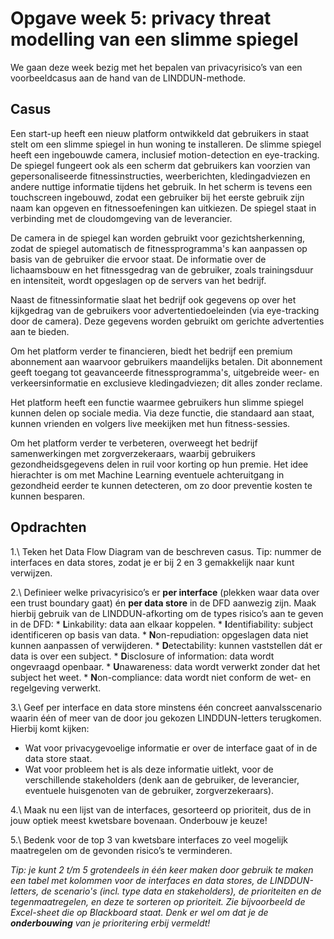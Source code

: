 # Opgave week 5: privacy threat modelling van een slimme spiegel

We gaan deze week bezig met het bepalen van privacyrisico’s van een voorbeeldcasus aan de hand van de LINDDUN-methode. 

## Casus

Een start-up heeft een nieuw platform ontwikkeld dat gebruikers in staat stelt om een slimme spiegel in hun woning te installeren. De slimme spiegel heeft een ingebouwde camera, inclusief motion-detection en eye-tracking. De spiegel fungeert ook als een scherm dat gebruikers kan voorzien van gepersonaliseerde fitnessinstructies, weerberichten, kledingadviezen en andere nuttige informatie tijdens het gebruik. In het scherm is tevens een touchscreen ingebouwd, zodat een gebruiker bij het eerste gebruik zijn naam kan opgeven en fitnessoefeningen kan uitkiezen. De spiegel staat in verbinding met de cloudomgeving van de leverancier.

De camera in de spiegel kan worden gebruikt voor gezichtsherkenning, zodat de spiegel automatisch de fitnessprogramma's kan aanpassen op basis van de gebruiker die ervoor staat. De informatie over de lichaamsbouw en het fitnessgedrag van de gebruiker, zoals trainingsduur en intensiteit, wordt opgeslagen op de servers van het bedrijf.

Naast de fitnessinformatie slaat het bedrijf ook gegevens op over het kijkgedrag van de gebruikers voor advertentiedoeleinden (via eye-tracking door de camera). Deze gegevens worden gebruikt om gerichte advertenties aan te bieden.

Om het platform verder te financieren, biedt het bedrijf een premium abonnement aan waarvoor gebruikers maandelijks betalen. Dit abonnement geeft toegang tot geavanceerde fitnessprogramma's, uitgebreide weer- en verkeersinformatie en exclusieve kledingadviezen; dit alles zonder reclame.

Het platform heeft een functie waarmee gebruikers hun slimme spiegel kunnen delen op sociale media. Via deze functie, die standaard aan staat, kunnen vrienden en volgers live meekijken met hun fitness-sessies.

Om het platform verder te verbeteren, overweegt het bedrijf samenwerkingen met zorgverzekeraars, waarbij gebruikers gezondheidsgegevens delen in ruil voor korting op hun premie. Het idee hierachter is om met Machine Learning eventuele achteruitgang in gezondheid eerder te kunnen detecteren, om zo door preventie kosten te kunnen besparen.

## Opdrachten

1.\ Teken het Data Flow Diagram van de beschreven casus. Tip: nummer de interfaces en data stores, zodat je er bij 2 en 3 gemakkelijk naar kunt verwijzen.

2.\ Definieer welke privacyrisico’s er **per interface** (plekken waar data over een trust boundary gaat) én **per data store** in de DFD aanwezig zijn. Maak hierbij gebruik van de LINDDUN-afkorting om de types risico’s aan te geven in de DFD: 
    * <b>L</b>inkability: data aan elkaar koppelen.
    * <b>I</b>dentifiability: subject identificeren op basis van data.
    * <b>N</b>on-repudiation: opgeslagen data niet kunnen aanpassen of verwijderen.
    * <b>D</b>etectability: kunnen vaststellen dát er data is over een subject.
    * <b>D</b>isclosure of information: data wordt ongevraagd openbaar.
    * <b>U</b>nawareness: data wordt verwerkt zonder dat het subject het weet.
    * <b>N</b>on-compliance: data wordt niet conform de wet- en regelgeving verwerkt.

3.\ Geef per interface en data store minstens één concreet aanvalsscenario waarin één of meer van de door jou gekozen LINDDUN-letters terugkomen. Hierbij komt kijken:

* Wat voor privacygevoelige informatie er over de interface gaat of in de data store staat.
* Wat voor probleem het is als deze informatie uitlekt, voor de verschillende stakeholders (denk aan de gebruiker, de leverancier, eventuele huisgenoten van de gebruiker, zorgverzekeraars).

4.\ Maak nu een lijst van de interfaces, gesorteerd op prioriteit, dus de in jouw optiek meest kwetsbare bovenaan. Onderbouw je keuze!

5.\ Bedenk voor de top 3 van kwetsbare interfaces zo veel mogelijk maatregelen om de gevonden risico’s te verminderen.

*Tip: je kunt 2 t/m 5 grotendeels in één keer maken door gebruik te maken een tabel met kolommen voor de interfaces en data stores, de LINDDUN-letters, de scenario's (incl. type data en stakeholders), de prioriteiten en de tegenmaatregelen, en deze te sorteren op prioriteit. Zie bijvoorbeeld de Excel-sheet die op Blackboard staat. Denk er wel om dat je de **onderbouwing** van je prioritering erbij vermeldt!*